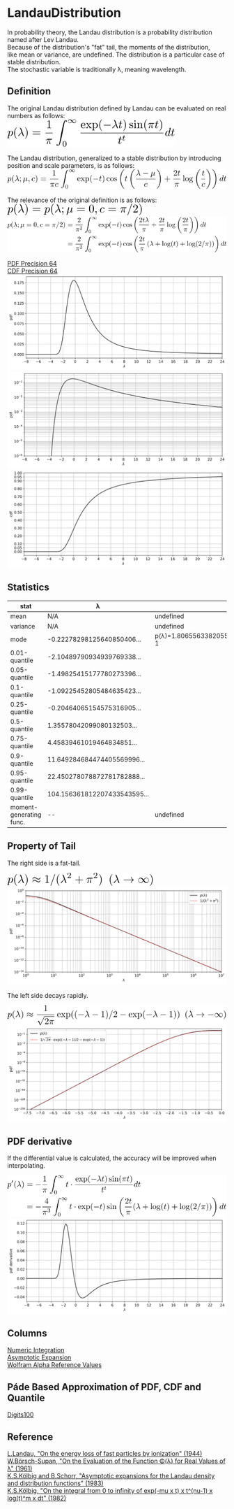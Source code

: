 # LandauDistribution

In probability theory, the Landau distribution is a probability distribution named after Lev Landau.  
Because of the distribution's "fat" tail, the moments of the distribution,  
like mean or variance, are undefined. The distribution is a particular case of stable distribution.  
The stochastic variable is traditionally &lambda;, meaning wavelength.

## Definition

The original Landau distribution defined by Landau can be evaluated on real numbers as follows:  
![define origin](https://github.com/tk-yoshimura/LandauDistribution/blob/main/figures/define_origin.svg)

The Landau distribution, generalized to a stable distribution by introducing position and scale parameters, is as follows:  
![define stabledist](https://github.com/tk-yoshimura/LandauDistribution/blob/main/figures/define_stabledist_generalized.svg)

The relevance of the original definition is as follows:  
![define relevance](https://github.com/tk-yoshimura/LandauDistribution/blob/main/figures/define_relevance.svg)  
![define relevance 2](https://github.com/tk-yoshimura/LandauDistribution/blob/main/figures/define_relevance_2.svg)

[PDF Precision 64](https://github.com/tk-yoshimura/LandauDistribution/tree/main/results/integrate_pdf_precision64.csv)  
[CDF Precision 64](https://github.com/tk-yoshimura/LandauDistribution/tree/main/results/integrate_cdf_precision64.csv)  
![pdf](https://github.com/tk-yoshimura/LandauDistribution/blob/main/figures/pdf.svg)  
![logpdf](https://github.com/tk-yoshimura/LandauDistribution/blob/main/figures/logpdf.svg)  
![cdf](https://github.com/tk-yoshimura/LandauDistribution/blob/main/figures/cdf.svg)  

## Statistics

|stat|&lambda;|note|
|----|----|----|
|mean|N/A|undefined|
|variance|N/A|undefined|
|mode|-0.22278298125640850406...|p(&lambda;)=1.806556338205509427830338852686311455672580...e-1|
|0.01-quantile|-2.10489790934939769338...||
|0.05-quantile|-1.49825415177780273396...||
|0.1-quantile|-1.09225452805484635423...||
|0.25-quantile|-0.20464065154575316905...||
|0.5-quantile|1.35578042099080132503...||
|0.75-quantile|4.45839461019464834851...||
|0.9-quantile|11.649284684474405569996...||
|0.95-quantile|22.450278078872781782888...|
|0.99-quantile|104.156361812207433543595...||
|moment-generating func.|--|undefined|

## Property of Tail

The right side is a fat-tail.

![tail largex](https://github.com/tk-yoshimura/LandauDistribution/blob/main/figures/tail_largex.svg)  
![tail largex approx](https://github.com/tk-yoshimura/LandauDistribution/blob/main/figures/tail_largex_approx.svg)

The left side decays rapidly.

![tail lessx](https://github.com/tk-yoshimura/LandauDistribution/blob/main/figures/tail_lessx.svg)  
![tail lessx approx](https://github.com/tk-yoshimura/LandauDistribution/blob/main/figures/tail_lessx_approx.svg)

## PDF derivative

If the differential value is calculated, the accuracy will be improved when interpolating.

![formula diff pdf](https://github.com/tk-yoshimura/LandauDistribution/blob/main/figures/formula_diff_pdf.svg)  
![pdf derivative](https://github.com/tk-yoshimura/LandauDistribution/blob/main/figures/pdf_derivative.svg)

## Columns
[Numeric Integration](https://github.com/tk-yoshimura/LandauDistribution/tree/main/NumericIntegration)  
[Asymptotic Expansion](https://github.com/tk-yoshimura/LandauDistribution/tree/main/AsymptoticExpansion)  
[Wolfram Alpha Reference Values](https://github.com/tk-yoshimura/LandauDistribution/tree/main/WolframAlphaReference)  

## Páde Based Approximation of PDF, CDF and Quantile
[Digits100](https://github.com/tk-yoshimura/LandauDistribution/tree/main/Digits100)  

## Reference
[L.Landau, "On the energy loss of fast particles by ionization" (1944)](https://www.semanticscholar.org/paper/On-the-energy-loss-of-fast-particles-by-ionization-Landau/037099731178b3aeebca36a054852e4c4866a1c3)  
[W.Börsch-Supan, "On the Evaluation of the Function &Phi;(&lambda;) for Real Values of &lambda;" (1961)](https://nvlpubs.nist.gov/nistpubs/jres/65B/jresv65Bn4p245_A1b.pdf)  
[K.S.Kölbig and B.Schorr, "Asymptotic expansions for the Landau density and distribution functions" (1983)](https://www.sciencedirect.com/science/article/abs/pii/0010465584900651)  
[K.S.Kölbig, "On the integral from 0 to infinity of exp(-mu x t) x t^(nu-1) x log(t)^m x dt" (1982)](https://inspirehep.net/literature/178407)